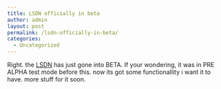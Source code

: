 ```yaml
---
title: LSDN officially in beta
author: admin
layout: post
permalink: /lsdn-officially-in-beta/
categories:
  - Uncategorized
---
```

Right. the [LSDN][1] has just gone into BETA. If your wondering, it was in PRE ALPHA test mode before this. now its got some functionallity i want it to have. more stuff for it soon.

 [1]: http://www.lsdn.tk